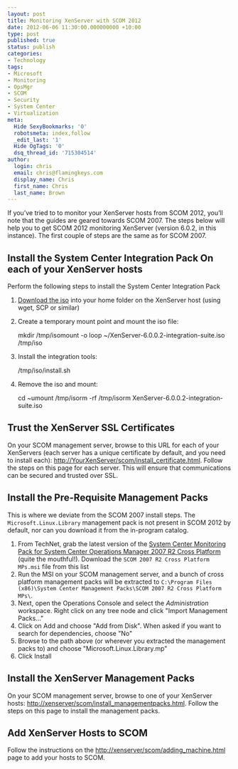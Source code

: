 ```yaml
---
layout: post
title: Monitoring XenServer with SCOM 2012
date: 2012-06-06 11:30:00.000000000 +10:00
type: post
published: true
status: publish
categories:
- Technology
tags:
- Microsoft
- Monitoring
- OpsMgr
- SCOM
- Security
- System Center
- Virtualization
meta:
  Hide SexyBookmarks: '0'
  robotsmeta: index,follow
  _edit_last: '1'
  Hide OgTags: '0'
  dsq_thread_id: '715304514'
author:
  login: chris
  email: chris@flamingkeys.com
  display_name: Chris
  first_name: Chris
  last_name: Brown
---
```

If you’ve tried to to monitor your XenServer hosts from SCOM 2012, you’ll note that the guides are geared towards SCOM 2007. The steps below will help you to get SCOM 2012 monitoring XenServer (version 6.0.2, in this instance). The first couple of steps are the same as for SCOM 2007. 

## Install the System Center Integration Pack On each of your XenServer hosts

Perform the following steps to install the System Center Integration Pack

1.  [Download the iso](http://www.citrix.com/lang/English/lp/lp_2305185.asp) into your home folder on the XenServer host (using wget, SCP or similar)
2.  Create a temporary mount point and mount the iso file:

    mkdir /tmp/isomount -o loop ~/XenServer-6.0.0.2-integration-suite.iso /tmp/iso

3.  Install the integration tools:

    /tmp/iso/install.sh

4.  Remove the iso and mount:

    cd ~umount /tmp/isorm -rf /tmp/isorm XenServer-6.0.0.2-integration-suite.iso

## Trust the XenServer SSL Certificates 

On your SCOM management server, browse to this URL for each of your XenServers (each server has a unique certificate by default, and you need to install each): [http://YourXenServer/scom/install_certificate.html](http://YourXenServer/scom/install_certificate.html). Follow the steps on this page for each server. This will ensure that communications can be secured and trusted over SSL. 

## Install the Pre-Requisite Management Packs 

This is where we deviate from the SCOM 2007 install steps. The `Microsoft.Linux.Library` management pack is not present in SCOM 2012 by default, nor can you download it from the in-program catalog.

1.  From TechNet, grab the latest version of the [System Center Monitoring Pack for System Center Operations Manager 2007 R2 Cross Platform](http://www.microsoft.com/en-us/download/details.aspx?id=18891) (quite the mouthful!). Download the `SCOM 2007 R2 Cross Platform MPs.msi` file from this list
2.  Run the MSI on your SCOM management server, and a bunch of cross platform management packs will be extracted to `C:\Program Files (x86)\System Center Management Packs\SCOM 2007 R2 Cross Platform MPs\`.
3.  Next, open the Operations Console and select the *Administration* workspace. Right click on any tree node and click "Import Management Packs…"
4.  Click on Add and choose "Add from Disk". When asked if you want to search for dependencies, choose "No"
5.  Browse to the path above (or wherever you extracted the management packs to) and choose "Microsoft.Linux.Library.mp"
6.  Click Install

## Install the XenServer Management Packs 

On your SCOM management server, browse to one of your XenServer hosts: [http://xenserver/scom/install_managementpacks.html](http://xenserver/scom/install_managementpacks.html). Follow the steps on this page to install the management packs. 

## Add XenServer Hosts to SCOM 

Follow the instructions on the [http://xenserver/scom/adding_machine.html](http://xenserver/scom/adding_machine.html) page to add your hosts to SCOM.
